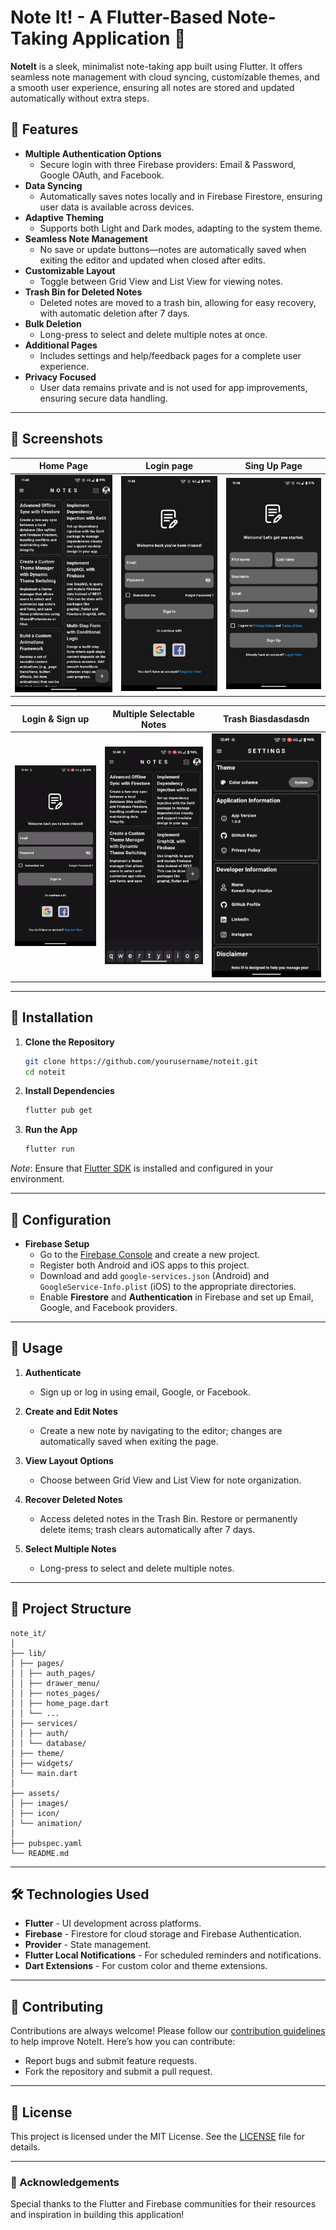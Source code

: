 
# Note It! - A Flutter-Based Note-Taking Application 📝

**NoteIt** is a sleek, minimalist note-taking app built using Flutter. It offers seamless note management with cloud syncing, customizable themes, and a smooth user experience, ensuring all notes are stored and updated automatically without extra steps.





## 🌟 Features

- **Multiple Authentication Options**  
  - Secure login with three Firebase providers: Email & Password, Google OAuth, and Facebook.
- **Data Syncing**  
  - Automatically saves notes locally and in Firebase Firestore, ensuring user data is available across devices.
- **Adaptive Theming**  
  - Supports both Light and Dark modes, adapting to the system theme.
- **Seamless Note Management**  
  - No save or update buttons—notes are automatically saved when exiting the editor and updated when closed after edits.
- **Customizable Layout**  
  - Toggle between Grid View and List View for viewing notes.
- **Trash Bin for Deleted Notes**  
  - Deleted notes are moved to a trash bin, allowing for easy recovery, with automatic deletion after 7 days.
- **Bulk Deletion**  
  - Long-press to select and delete multiple notes at once.
- **Additional Pages**  
  - Includes settings and help/feedback pages for a complete user experience.
- **Privacy Focused**  
  - User data remains private and is not used for app improvements, ensuring secure data handling.

---

## 📸 Screenshots

| Home Page | Login page | Sing Up Page |
|-----------------|-----------|-----------|
| ![Home Page](https://github.com/kamesh7773/note_application/blob/main/readme/screenshots/Notes%20Page%20Grid%20View.png?raw=true) | ![Login page](https://github.com/kamesh7773/note_application/blob/main/readme/screenshots/Login%20Page.png?raw=true) | ![Sing Up Page](https://github.com/kamesh7773/note_application/blob/main/readme/screenshots/Sign%20up%20page.png?raw=true) |

| Login & Sign up | Multiple Selectable Notes | Trash Biasdasdasdn |
|-----------------|-----------|-----------|
| ![Login & Sign up](https://github.com/kamesh7773/note_application/blob/main/readme/gifs/Login%20and%20Sign%20Up%20transition.gif?raw=true) | ![Multiple Selectable Notes](https://github.com/kamesh7773/note_application/blob/main/readme/gifs/Selected%20Multiple%20Notes%20and%20move%20to%20trash%20and%20trash%20to%20Notes.gif?raw=true) | ![Trash Page](https://github.com/kamesh7773/note_application/blob/main/readme/gifs/Light%20and%20Dark%20Theme%20DEMO.gif?raw=true) |

---

## 🚀 Installation

1. **Clone the Repository**
   ```bash
   git clone https://github.com/yourusername/noteit.git
   cd noteit
   ```

2. **Install Dependencies**
   ```bash
   flutter pub get
   ```

3. **Run the App**
   ```bash
   flutter run
   ```

*Note*: Ensure that [Flutter SDK](https://flutter.dev/docs/get-started/install) is installed and configured in your environment.

---

## 🔧 Configuration

- **Firebase Setup**
  - Go to the [Firebase Console](https://console.firebase.google.com/) and create a new project.
  - Register both Android and iOS apps to this project.
  - Download and add `google-services.json` (Android) and `GoogleService-Info.plist` (iOS) to the appropriate directories.
  - Enable **Firestore** and **Authentication** in Firebase and set up Email, Google, and Facebook providers.

---

## 📘 Usage

1. **Authenticate**  
   - Sign up or log in using email, Google, or Facebook.

2. **Create and Edit Notes**  
   - Create a new note by navigating to the editor; changes are automatically saved when exiting the page.

3. **View Layout Options**  
   - Choose between Grid View and List View for note organization.

4. **Recover Deleted Notes**  
   - Access deleted notes in the Trash Bin. Restore or permanently delete items; trash clears automatically after 7 days.

5. **Select Multiple Notes**  
   - Long-press to select and delete multiple notes.

---

## 📂 Project Structure

```plaintext
note_it/
│
├── lib/
│ ├── pages/
│ │ ├── auth_pages/
│ │ ├── drawer_menu/
│ │ ├── notes_pages/
│ │ ├── home_page.dart
│ │ └── ...
│ ├── services/
│ │ ├── auth/
│ │ └── database/
│ ├── theme/
│ ├── widgets/
│ └── main.dart
│
├── assets/
│ ├── images/
│ ├── icon/
│ └── animation/
│
├── pubspec.yaml
└── README.md
```

---

## 🛠 Technologies Used

- **Flutter** - UI development across platforms.
- **Firebase** - Firestore for cloud storage and Firebase Authentication.
- **Provider** - State management.
- **Flutter Local Notifications** - For scheduled reminders and notifications.
- **Dart Extensions** - For custom color and theme extensions.

---

## 🤝 Contributing

Contributions are always welcome! Please follow our [contribution guidelines](CONTRIBUTING.md) to help improve NoteIt. Here’s how you can contribute:

- Report bugs and submit feature requests.
- Fork the repository and submit a pull request.

---

## 📄 License

This project is licensed under the MIT License. See the [LICENSE](LICENSE) file for details.

---

### 🙏 Acknowledgements

Special thanks to the Flutter and Firebase communities for their resources and inspiration in building this application!
